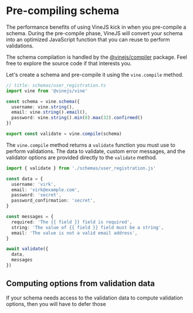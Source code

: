 # Pre-compiling schema

The performance benefits of using VineJS kick in when you pre-compile a schema. During the pre-compile phase, VineJS will convert your schema into an optimized JavaScript function that you can reuse to perform validations.

The schema compilation is handled by the [@vinejs/compiler](https://github.com/vinejs/compiler) package. Feel free to explore the source code if that interests you.

Let's create a schema and pre-compile it using the `vine.compile` method.

```ts
// title: schemas/user_registration.ts
import vine from '@vinejs/vine'

const schema = vine.schema({
  username: vine.string(),
  email: vine.string().email(),
  password: vine.string().min(8).max(32).confirmed()
})

export const validate = vine.compile(schema)
```

The `vine.compile` method returns a `validate` function you must use to perform validations. The data to validate, custom error messages, and the validator options are provided directly to the `validate` method.

```ts
import { validate } from './schemas/user_registration.js'

const data = {
  username: 'virk',
  email: 'virk@example.com',
  password: 'secret',
  password_confirmation: 'secret',
}

const messages = {
  required: 'The {{ field }} field is required',
  string: 'The value of {{ field }} field must be a string',
  email: 'The value is not a valid email address',
}

await validate({
  data,
  messages
})
```

## Computing options from validation data
If your schema needs access to the validation data to compute validation options, then you will have to defer those 
